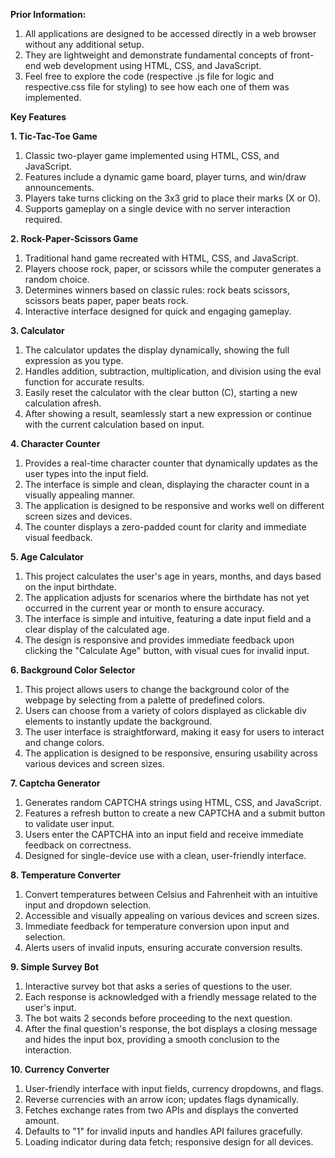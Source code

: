 **Prior Information:**

1. All applications are designed to be accessed directly in a web browser without any additional setup.
2. They are lightweight and demonstrate fundamental concepts of front-end web development using HTML, CSS, and JavaScript.
3. Feel free to explore the code (respective .js file for logic and respective.css file for styling) to see how each one of them was implemented.

**Key Features**

**1. Tic-Tac-Toe Game**

1. Classic two-player game implemented using HTML, CSS, and JavaScript.
2. Features include a dynamic game board, player turns, and win/draw announcements.
3. Players take turns clicking on the 3x3 grid to place their marks (X or O).
4. Supports gameplay on a single device with no server interaction required.

**2. Rock-Paper-Scissors Game**

1. Traditional hand game recreated with HTML, CSS, and JavaScript.
2. Players choose rock, paper, or scissors while the computer generates a random choice.
3. Determines winners based on classic rules: rock beats scissors, scissors beats paper, paper beats rock.
4. Interactive interface designed for quick and engaging gameplay.

**3. Calculator**

1. The calculator updates the display dynamically, showing the full expression as you type.
2. Handles addition, subtraction, multiplication, and division using the eval function for accurate results.
3. Easily reset the calculator with the clear button (C), starting a new calculation afresh.
4. After showing a result, seamlessly start a new expression or continue with the current calculation based on input.

**4. Character Counter**

1. Provides a real-time character counter that dynamically updates as the user types into the input field.
2. The interface is simple and clean, displaying the character count in a visually appealing manner.
3. The application is designed to be responsive and works well on different screen sizes and devices.
4. The counter displays a zero-padded count for clarity and immediate visual feedback.

**5. Age Calculator**

1. This project calculates the user's age in years, months, and days based on the input birthdate.
2. The application adjusts for scenarios where the birthdate has not yet occurred in the current year or month to ensure accuracy.
3. The interface is simple and intuitive, featuring a date input field and a clear display of the calculated age.
4. The design is responsive and provides immediate feedback upon clicking the "Calculate Age" button, with visual cues for invalid input.

**6. Background Color Selector**

1. This project allows users to change the background color of the webpage by selecting from a palette of predefined colors.
2. Users can choose from a variety of colors displayed as clickable div elements to instantly update the background.
3. The user interface is straightforward, making it easy for users to interact and change colors.
4. The application is designed to be responsive, ensuring usability across various devices and screen sizes.

**7. Captcha Generator**

1. Generates random CAPTCHA strings using HTML, CSS, and JavaScript.
2. Features a refresh button to create a new CAPTCHA and a submit button to validate user input.
3. Users enter the CAPTCHA into an input field and receive immediate feedback on correctness.
4. Designed for single-device use with a clean, user-friendly interface.

**8. Temperature Converter**

1. Convert temperatures between Celsius and Fahrenheit with an intuitive input and dropdown selection.
2. Accessible and visually appealing on various devices and screen sizes.
3. Immediate feedback for temperature conversion upon input and selection.
4. Alerts users of invalid inputs, ensuring accurate conversion results.

**9. Simple Survey Bot**

1. Interactive survey bot that asks a series of questions to the user.
2. Each response is acknowledged with a friendly message related to the user's input.
3. The bot waits 2 seconds before proceeding to the next question.
4. After the final question's response, the bot displays a closing message and hides the input box, providing a smooth conclusion to the interaction.

**10. Currency Converter**

1. User-friendly interface with input fields, currency dropdowns, and flags.
2. Reverse currencies with an arrow icon; updates flags dynamically.
3. Fetches exchange rates from two APIs and displays the converted amount.
4. Defaults to "1" for invalid inputs and handles API failures gracefully.
5. Loading indicator during data fetch; responsive design for all devices.

